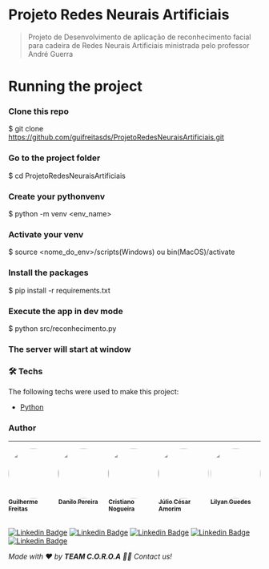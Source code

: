 # Projeto Redes Neurais Artificiais
> Projeto de Desenvolvimento de aplicação de reconhecimento facial para cadeira de Redes Neurais Artificiais ministrada pelo professor André Guerra

# Running the project

### Clone this repo
$ git clone <https://github.com/guifreitasds/ProjetoRedesNeuraisArtificiais.git>

### Go to the project folder
$ cd ProjetoRedesNeuraisArtificiais

### Create your pythonvenv
$ python -m venv <env_name>

### Activate your venv
$ source <nome_do_env>/scripts(Windows) ou bin(MacOS)/activate

### Install the packages
$ pip install -r requirements.txt

### Execute the app in dev mode
$ python src/reconhecimento.py

### The server will start at window

### 🛠 Techs

The following techs were used to make this project:

* [Python](https://www.python.org/)

### Author
---
<div style="display: flex; justify-content: space-evenly"><a href="https://github.com/guifreitasds">
 <img style="border-radius: 50%;" src="https://avatars.githubusercontent.com/u/99972010?v=4" width="100px;" alt=""/>
 <br />
 <sub><b>Guilherme Freitas</b></sub></a> <a href="https://github.com/guifreitasds" title="Rocketseat">
</a>

<a href="https://github.com/IamDaniloP">
 <img style="border-radius: 50%;" src="https://avatars.githubusercontent.com/u/115164518?v=4" width="100px;" alt=""/>
 <br />
 <sub><b>Danilo Pereira</b></sub></a> <a href="https://github.com/IamDaniloP" title="Rocketseat"></a>
</a>

<a href="https://github.com/Cristiano-woody">
 <img style="border-radius: 50%;" src="https://media.licdn.com/dms/image/v2/D4D03AQHo2B0t5J16ww/profile-displayphoto-shrink_800_800/profile-displayphoto-shrink_800_800/0/1721675570518?e=1736985600&v=beta&t=0M4YGsGv4O122OPiePwtKN5D9VBoxcIbRsAz1mzXRQI" width="100px;" alt=""/>
 <br />
 <sub><b>Cristiano Nogueira</b></sub></a> <a href="https://github.com/Cristiano-woody" title="Rocketseat"></a>
</a>

<a href="https://github.com/Juliocoi">
 <img style="border-radius: 50%;" src="https://avatars.githubusercontent.com/u/90657177?v=4" width="100px;" alt=""/>
 <br />
 <sub><b>Júlio César Amorim</b></sub></a> <a href="hhttps://github.com/Juliocoi" title="Rocketseat"></a>
</a>

<a href="https://github.com/LilyanGuedes">
 <img style="border-radius: 50%;" src="https://avatars.githubusercontent.com/u/108057303?v=4" width="100px;" alt=""/>
 <br />
 <sub><b>Lilyan Guedes</b></sub></a> <a href="https://github.com/LilyanGuedes" title="Rocketseat"></a>
</a>
</div>




<br>


[![Linkedin Badge](https://img.shields.io/badge/-Guilherme-blue?style=flat-square&logo=Linkedin&logoColor=white&link=https://www.linkedin.com/in/guilherme-freitas-90209a233/)](https://www.linkedin.com/in/guilherme-freitas-90209a233/)
[![Linkedin Badge](https://img.shields.io/badge/-Danilo-blue?style=flat-square&logo=Linkedin&logoColor=white&link=https://www.linkedin.com/in/danilopereirapessoa/)](https://www.linkedin.com/in/danilopereirapessoa/)
[![Linkedin Badge](https://img.shields.io/badge/-Cristiano-blue?style=flat-square&logo=Linkedin&logoColor=white&link=https://www.linkedin.com/in/cristiano-nogueira-122aa2250/)](https://www.linkedin.com/in/cristiano-nogueira-122aa2250/)
[![Linkedin Badge](https://img.shields.io/badge/-Júlio-blue?style=flat-square&logo=Linkedin&logoColor=white&link=https://www.linkedin.com/in/juliocoi/)](https://www.linkedin.com/in/juliocoi/)
[![Linkedin Badge](https://img.shields.io/badge/-Lilyan-blue?style=flat-square&logo=Linkedin&logoColor=white&link=https://www.linkedin.com/in/lilyanguedes/)](https://www.linkedin.com/in/lilyanguedes/)

_Made with ❤️ by __TEAM C.O.R.O.A__ 👋🏽 Contact us!_
